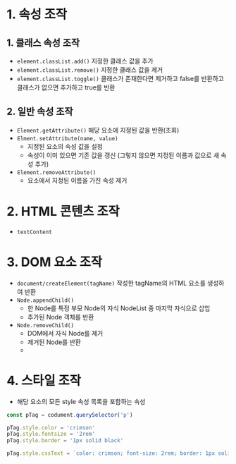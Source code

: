 # 1. 속성 조작
## 1.  클래스 속성 조작
- `element.classList.add()` 지정한 클래스 값을 추가
- `element.classList.remove()` 지정한 클래스 값을 제거
- `element.classList.toggle()` 클래스가 존재한다면 제거하고 false를 반환하고 클래스가 없으면 추가하고 true를 반환
## 2. 일반 속성 조작
- `Element.getAttribute()` 해당 요소에 지정된 값을 반환(조회)
- `Elment.setAttribute(name, value)`   
  - 지정된 요소의 속성 값을 설정
  - 속성이 이미 있으면 기존 값을 갱신 (그렇지 않으면 지정된 이름과 값으로 새 속성 추가)
- `Element.removeAttribute()`
  - 요소에서 지정된 이름을 가진 속성 제거
  
# 2. HTML 콘텐츠 조작
- `textContent`
  
# 3. DOM 요소 조작
- `document/createElement(tagName)` 작성한 tagName의 HTML 요소를 생성하여 반환  
- `Node.appendChild()` 
  - 한 Node를 특정 부모 Node의 자식 NodeList 중 마지막 자식으로 삽입
  - 추가된 Node 객체를 반환
- `Node.removeChild()` 
  - DOM에서 자식 Node를 제거
  - 제거된 Node를 반환
  - 
# 4. 스타일 조작
- 해당 요소의 모든 style 속성 목록을 포함하는 속성
```javascript
const pTag = codument.querySelector('p')

pTag.style.color = 'crimson'
pTag.style.fontsize = '2rem'
pTag.style.border = '1px solid black'
```
```javascript
pTag.style.cssText = `color: crimson; font-size: 2rem; border: 1px solid black`
```